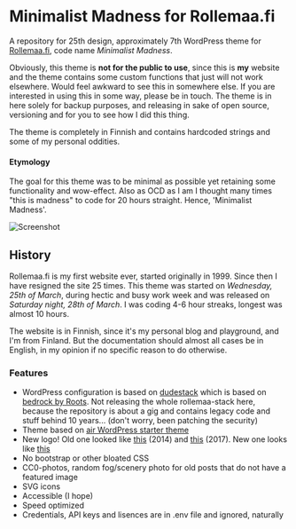 # Minimalist Madness for Rollemaa.fi

A repository for 25th design, approximately 7th WordPress theme for [Rollemaa.fi](https://www.rollemaa.fi), code name *Minimalist Madness*.

Obviously, this theme is **not for the public to use**, since this is **my** website and the theme contains some custom functions that just will not work elsewhere. Would feel awkward to see this in somewhere else. If you are interested in using this in some way, please be in touch. The theme is in here solely for backup purposes, and releasing in sake of open source, versioning and for you to see how I did this thing.

The theme is completely in Finnish and contains hardcoded strings and some of my personal oddities.

#### Etymology

The goal for this theme was to be minimal as possible yet retaining some functionality and wow-effect. Also as OCD as I am I thought many times "this is madness" to code for 20 hours straight. Hence, 'Minimalist Madness'.

![](https://i.imgur.com/60Yahxr.jpg "Screenshot")

## History

Rollemaa.fi is my first website ever, started originally in 1999. Since then I have resigned the site 25 times. This theme was started on  *Wednesday, 25th of March*, during hectic and busy work week and was released on *Saturday night, 28th of March*. I was coding 4-6 hour streaks, longest was almost 10 hours.

The website is in Finnish, since it's my personal blog and playground, and I'm from Finland. But the documentation should almost all cases be in English, in my opinion if no specific reason to do otherwise.

### Features

- WordPress configuration is based on [dudestack](https://github.com/digitoimistodude/dudestack) which is based on [bedrock by Roots](https://github.com/roots/bedrock). Not releasing the whole rollemaa-stack here, because the repository is about a gig and contains legacy code and stuff behind 10 years... (don't worry, been patching the security)
- Theme based on [air WordPress starter theme](https://github.com/digitoimistodude/air)
- New logo! Old one looked like [this](https://www.rollemaa.fi/content/themes/newera/images/logo.png) (2014) and [this](https://www.rollemaa.fi/content/themes/khonsu/svg/logo.svg) (2017). New one looks like [this](https://dsh.re/ac794)
- No bootstrap or other bloated CSS
- CC0-photos, random fog/scenery photo for old posts that do not have a featured image
- SVG icons
- Accessible (I hope)
- Speed optimized
- Credentials, API keys and lisences are in .env file and ignored, naturally

